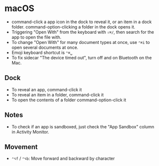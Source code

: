 # macOS

- command-click a app icon in the dock to reveal it, or an item in a dock folder. command-option-clicking a folder in the dock opens it.
- Triggering "Open With" from the keyboard with `⇧⌘/`, then search for the app to open the file with.
- To change "Open With" for many document types at once, use `⌃⌘i` to open several documents at once.
- Emoji keyboard shortcut is `⌃⌘␣`
- To fix sidecar "The device timed out", turn off and on Bluetooth on the Mac.

## Dock

- To reveal an app, command-click it
- To reveal an item in a folder, command-click it
- To open the contents of a folder command-option-click it

## Notes

- To check if an app is sandboxed, just check the "App Sandbox" column in Activity Monitor.

## Movement

- `⌃⌥f` / `⌃⌥b`: Move forward and backward by character
